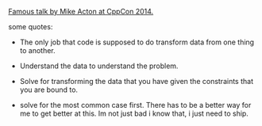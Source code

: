 
[Famous talk by Mike Acton at CppCon 2014.](https://www.youtube.com/watch?v=rX0ItVEVjHc&t=1281s) 

some quotes: 

- The only job that code is supposed to do transform data from one thing to another.
-  Understand the data to understand the problem.
- Solve for transforming the data that you have given the constraints that you are bound to.


- solve for the most common case first. 
There has to be a better way for me to get better at this. Im not just bad i know that, i just need to ship. 